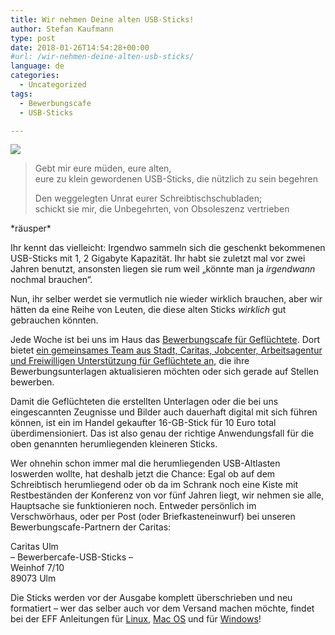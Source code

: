 ```yaml
---
title: Wir nehmen Deine alten USB-Sticks!
author: Stefan Kaufmann
type: post
date: 2018-01-26T14:54:28+00:00
#url: /wir-nehmen-deine-alten-usb-sticks/
language: de
categories:
  - Uncategorized
tags:
  - Bewerbungscafe
  - USB-Sticks

---
```

![](https://upload.wikimedia.org/wikipedia/commons/thumb/a/a4/Three_USB_Flash_Drives.jpeg/512px-Three_USB_Flash_Drives.jpeg)

> Gebt mir eure müden, eure alten,  
> eure zu klein gewordenen USB-Sticks, die nützlich zu sein begehren
> 
> Den weggelegten Unrat eurer Schreibtischschubladen;  
> schickt sie mir, die Unbegehrten, von Obsoleszenz vertrieben

\*räusper\*

Ihr kennt das vielleicht: Irgendwo sammeln sich die geschenkt bekommenen USB-Sticks mit 1, 2 Gigabyte Kapazität. Ihr habt sie zuletzt mal vor zwei Jahren benutzt, ansonsten liegen sie rum weil „könnte man ja _irgendwann_ nochmal brauchen“.

Nun, ihr selber werdet sie vermutlich nie wieder wirklich brauchen, aber wir hätten da eine Reihe von Leuten, die diese alten Sticks _wirklich_ gut gebrauchen könnten.
  
Jede Woche ist bei uns im Haus das [Bewerbungscafe für Geflüchtete][2]. Dort bietet [ein gemeinsames Team aus Stadt, Caritas, Jobcenter, Arbeitsagentur und Freiwilligen Unterstützung für Geflüchtete an,][3] die ihre Bewerbungsunterlagen aktualisieren möchten oder sich gerade auf Stellen bewerben.

Damit die Geflüchteten die erstellten Unterlagen oder die bei uns eingescannten Zeugnisse und Bilder auch dauerhaft digital mit sich führen können, ist ein im Handel gekaufter 16-GB-Stick für 10 Euro total überdimensioniert. Das ist also genau der richtige Anwendungsfall für die oben genannten herumliegenden kleineren Sticks.

Wer ohnehin schon immer mal die herumliegenden USB-Altlasten loswerden wollte, hat deshalb jetzt die Chance: Egal ob auf dem Schreibtisch herumliegend oder ob da im Schrank noch eine Kiste mit Restbeständen der Konferenz von vor fünf Jahren liegt, wir nehmen sie alle, Hauptsache sie funktionieren noch. Entweder persönlich im Verschwörhaus, oder per Post (oder Briefkasteneinwurf) bei unseren Bewerbungscafe-Partnern der Caritas:

Caritas Ulm  
– Bewerbercafe-USB-Sticks –  
Weinhof 7/10  
89073 Ulm

Die Sticks werden vor der Ausgabe komplett überschrieben und neu formatiert – wer das selber auch vor dem Versand machen möchte, findet bei der EFF Anleitungen für [Linux][4], [Mac OS][5] und für [Windows][6]!

 [1]: https://commons.wikimedia.org/wiki/File%3AThree_USB_Flash_Drives.jpeg "von -stk (Eigenes Werk) [CC0], via Wikimedia Commons"
 [2]: http://www.caritas-ulm-alb-donau.de/hilfe-und-beratung/migration-flucht/arbeitssuchende-fluechtlinge/arbeitssuchende-fluechtlinge
 [3]: https://www.ulm.de/sixcms/media.php/29/Flyer_Bewerbungscafe.pdf
 [4]: https://ssd.eff.org/en/module/how-delete-your-data-securely-linux
 [5]: https://ssd.eff.org/en/module/how-delete-your-data-securely-mac-os-x
 [6]: https://ssd.eff.org/en/module/how-delete-your-data-securely-windows
